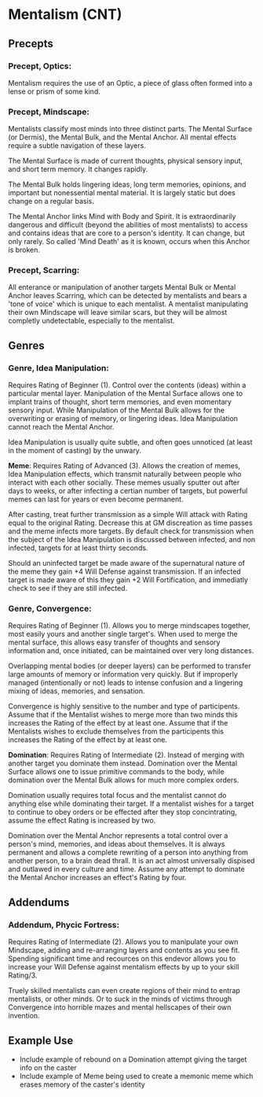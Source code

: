 # Mentalism (CNT)

## Precepts 

### Precept, Optics:
Mentalism requires the use of an Optic, a piece of glass often formed into a lense or prism of some kind.

### Precept, Mindscape:
Mentalists classify most minds into three distinct parts. The Mental Surface (or Dermis), the Mental Bulk, and the Mental Anchor. All mental effects require a subtle navigation of these layers.

The Mental Surface is made of current thoughts, physical sensory input, and short term memory. It changes rapidly.

The Mental Bulk holds lingering ideas, long term memories, opinions, and important but nonessential mental material. It is largely static but does change on a regular basis.

The Mental Anchor links Mind with Body and Spirit. It is extraordinarily dangerous and difficult (beyond the abilities of most mentalists) to access and contains ideas that are core to a person's identity. It can change, but only rarely. So called 'Mind Death' as it is known, occurs when this Anchor is broken.

### Precept, Scarring:
All enterance or manipulation of another targets Mental Bulk or Mental Anchor leaves Scarring, which can be detected by mentalists and bears a 'tone of voice' which is unique to each mentalist. A mentalist manipulating their own Mindscape will leave similar scars, but they will be almost completly undetectable, especially to the mentalist.

## Genres

### Genre, Idea Manipulation: 
Requires Rating of Beginner (1). Control over the contents (ideas) within a particular mental layer. Manipulation of the Mental Surface allows one to implant trains of thought, short term memories, and even momentary sensory input. While Manipulation of the Mental Bulk allows for the overwriting or erasing of memory, or lingering ideas. Idea Manipulation cannot reach the Mental Anchor.

Idea Manipulation is usually quite subtle, and often goes unnoticed (at least in the moment of casting) by the unwary.

**Meme**: Requires Rating of Advanced (3). Allows the creation of memes, Idea Manipulation effects, which transmit naturally between people who interact with each other socially. These memes usually sputter out after days to weeks, or after infecting a certian number of targets, but powerful memes can last for years or even become permanent. 

After casting, treat further transmission as a simple Will attack with Rating equal to the original Rating. Decrease this at GM discreation as time passes and the meme infects more targets. By default check for transmission when the subject of the Idea Manipulation is discussed between infected, and non infected, targets for at least thirty seconds.

Should an uninfected target be made aware of the supernatural nature of the meme they gain +4 Will Defense against transmission. If an infected target is made aware of this they gain +2 Will Fortification, and immediatly check to see if they are still infected.

### Genre, Convergence: 
Requires Rating of Beginner (1). Allows you to merge mindscapes together, most easily yours and another single target's. When used to merge the mental surface, this allows easy transfer of thoughts and sensory information and, once initiated, can be maintained over very long distances. 

Overlapping mental bodies (or deeper layers) can be performed to transfer large amounts of memory or information very quickly. But if improperly managed (intentionally or not) leads to intense confusion and a lingering mixing of ideas, memories, and sensation.

Convergence is highly sensitive to the number and type of participents. Assume that if the Mentalist wishes to merge more than two minds this increases the Rating of the effect by at least one. Assume that if the Mentalists wishes to exclude themselves from the participents this increases the Rating of the effect by at least one.

**Domination**: Requires Rating of Intermediate (2).
Instead of merging with another target you dominate them instead. Domination over the Mental Surface allows one to issue primitive commands to the body, while domination over the Mental Bulk allows for much more complex orders. 

Domination usually requires total focus and the mentalist cannot do anything else while dominating their target. If a mentalist wishes for a target to continue to obey orders or be effected after they stop concintrating, assume the effect Rating is increased by two.

Domination over the Mental Anchor represents a total control over a person's mind, memories, and ideas about themselves. It is always permanent and allows a complete rewriting of a person into anything from another person, to a brain dead thrall. It is an act almost universally dispised and outlawed in every culture and time. Assume any attempt to dominate the Mental Anchor increases an effect's Rating by four.

## Addendums

### Addendum, Phycic Fortress: 
Requires Rating of Intermediate (2). Allows you to manipulate your own Mindscape, adding and re-arranging layers and contents as you see fit. Spending significant time and recources on this endevor allows you to increase your Will Defense against mentalism effects by up to your skill Rating/3. 

Truely skilled mentalists can even create regions of their mind to entrap mentalists, or other minds. Or to suck in the minds of victims through Convergence into horrible mazes and mental hellscapes of their own invention.

## Example Use

 - Include example of rebound on a Domination attempt giving the target info on the caster
 - Include example of Meme being used to create a memonic meme which erases memory of the caster's identity 